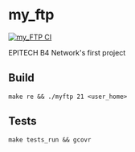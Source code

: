 # my_ftp
[![my_FTP CI](https://github.com/FaureAlexis/my_ftp/actions/workflows/ci.yml/badge.svg)](https://github.com/FaureAlexis/my_ftp/actions/workflows/ci.yml)

EPITECH B4 Network's first project

## Build

`make re && ./myftp 21 <user_home>`

## Tests

`make tests_run && gcovr`

